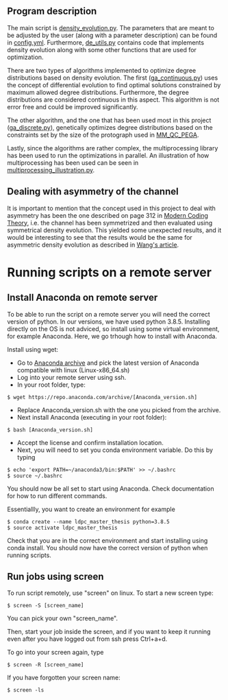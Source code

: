 ## Program description
The main script is [density_evolution.py](./density_evolution.py). The parameters that are meant to be adjusted by the user (along with a parameter description) can be found in [config.yml](./config.yml). Furthermore, [de_utils.py](./de_utils.py) contains code that implements density evolution along with some other functions that are used for optimization.

There are two types of algorithms implemented to optimize degree distributions based on density evolution. The first ([ga_continuous.py](./ga_continuous.py)) uses the concept of differential evolution to find optimal solutions constrained by maximum allowed degree distributions. Furthermore, the degree distributions are considered continuous in this aspect. This algorithm is not error free and could be improved significantly.  

The other algorithm, and the one that has been used most in this project ([ga_discrete.py](ga_discrete.py)), genetically optimizes degree distributions based on the constraints set by the size of the protograph used in [MM_QC_PEGA](../mm_qc_pega).

Lastly, since the algorithms are rather complex, the multiprocessing library has been used to run the optimizations in parallel. An illustration of how multiprocessing has been used can be seen in [multiprocessing_illustration.py](multiprocessing_illustration.py).

## Dealing with asymmetry of the channel
It is important to mention that the concept used in this project to deal with asymmetry has been the one described on page 312 in [Modern Coding Theory](https://books.google.se/books?hl=en&lr=&id=ZJrZPObOe60C&oi=fnd&pg=PR13&dq=modern+coding+theory+urbanke&ots=WohuOu5lqr&sig=OaewAYIeWVBUZQYBnexWfgaHo3k&redir_esc=y#v=onepage&q&f=false), i.e. the channel has been symmetrized and then evaluated using symmetrical density evolution. This yielded some unexpected results, and it would be interesting to see that the results would be the same for asymmetric density evolution as described in [Wang's article](https://ieeexplore.ieee.org/abstract/document/1542413).

# Running scripts on a remote server
## Install Anaconda on remote server
To be able to run the script on a remote server you will need the correct version of python. In our versions, we have used python 3.8.5. Installing directly on the OS is not adviced, so install using some virtual environment, for example Anaconda. Here, we go trhough how to install with Anaconda.

Install using wget:
 - Go to [Anaconda archive](https://repo.anaconda.com/archive/) and pick the latest version of Anaconda compatible with linux (Linux-x86_64.sh)
 - Log into your remote server using ssh.
 - In your root folder, type:
  ```
  $ wget https://repo.anaconda.com/archive/[Anaconda_version.sh]
  ```

 - Replace Anaconda_version.sh with the one you picked from the archive.
 - Next install Anaconda (executing in your root folder):
  ```
  $ bash [Anaconda_version.sh]
  ```

 - Accept the license and confirm installation location.
 - Next, you will need to set you conda environment variable. Do this by typing
  ```
  $ echo 'export PATH=~/anaconda3/bin:$PATH' >> ~/.bashrc
  $ source ~/.bashrc
  ```

You should now be all set to start using Anaconda. Check documentation for how to run different commands. 

Essentiallly, you want to create an environment for example

```
$ conda create --name ldpc_master_thesis python=3.8.5
$ source activate ldpc_master_thesis
```

Check that you are in the correct environment and start installing using conda install. You should now have the correct version of python when running scripts.



## Run jobs using screen

To run script remotely, use "screen" on linux.
To start a new screen type:

```
$ screen -S [screen_name]
```

You can pick your own "screen_name". 

Then, start your job inside the screen, and if you want to keep it running even after you have logged out from ssh press Ctrl+a+d.

To go into your screen again, type

```
$ screen -R [screen_name]
``` 

If you have forgotten your screen name:


```
$ screen -ls
```
